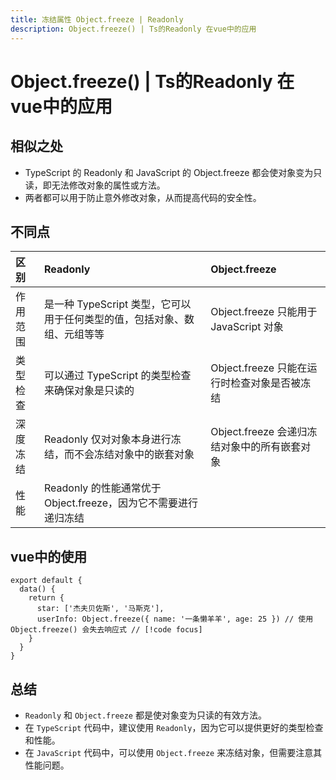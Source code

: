 ```yaml
---
title: 冻结属性 Object.freeze | Readonly
description: Object.freeze() | Ts的Readonly 在vue中的应用
---
```


# Object.freeze() | Ts的Readonly 在vue中的应用

## 相似之处
- TypeScript 的 Readonly 和 JavaScript 的 Object.freeze 都会使对象变为只读，即无法修改对象的属性或方法。
- 两者都可以用于防止意外修改对象，从而提高代码的安全性。

## 不同点
| 区别        |      Readonly      |  Object.freeze |
|:---|:---|:---|
| 作用范围      | 是一种 TypeScript 类型，它可以用于任何类型的值，包括对象、数组、元组等等 | Object.freeze 只能用于 JavaScript 对象 |
| 类型检查      | 可以通过 TypeScript 的类型检查来确保对象是只读的    | Object.freeze 只能在运行时检查对象是否被冻结 |
| 深度冻结 | Readonly 仅对对象本身进行冻结，而不会冻结对象中的嵌套对象    | Object.freeze 会递归冻结对象中的所有嵌套对象  |
| 性能         | Readonly 的性能通常优于 Object.freeze，因为它不需要进行递归冻结 |                |


## vue中的使用
```js{5}
export default {
  data() {
    return {
      star: ['杰夫贝佐斯', '马斯克'],
      userInfo: Object.freeze({ name: '一条懒羊羊', age: 25 }) // 使用 Object.freeze() 会失去响应式 // [!code focus]
    }
  }
}
```


## 总结
- `Readonly` 和 `Object.freeze` 都是使对象变为只读的有效方法。
- 在 `TypeScript` 代码中，建议使用 `Readonly`，因为它可以提供更好的类型检查和性能。
- 在 `JavaScript` 代码中，可以使用 `Object.freeze` 来冻结对象，但需要注意其性能问题。
